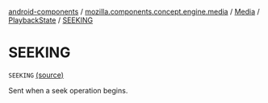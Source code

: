 [android-components](../../../index.md) / [mozilla.components.concept.engine.media](../../index.md) / [Media](../index.md) / [PlaybackState](index.md) / [SEEKING](./-s-e-e-k-i-n-g.md)

# SEEKING

`SEEKING` [(source)](https://github.com/mozilla-mobile/android-components/blob/master/components/concept/engine/src/main/java/mozilla/components/concept/engine/media/Media.kt#L148)

Sent when a seek operation begins.

